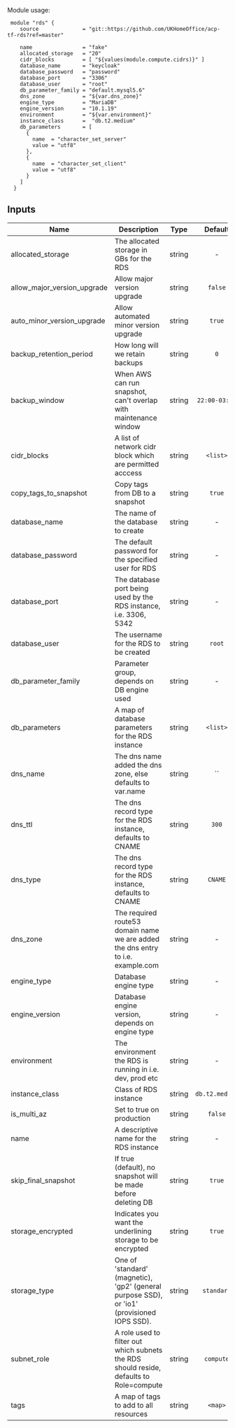 Module usage:

     module "rds" {
        source              = "git::https://github.com/UKHomeOffice/acp-tf-rds?ref=master"

        name                = "fake"
        allocated_storage   = "20"
        cidr_blocks         = [ "${values(module.compute.cidrs)}" ]
        database_name       = "keycloak"
        database_password   = "password"
        database_port       = "3306"
        database_user       = "root"
        db_parameter_family = "default.mysql5.6"
        dns_zone            = "${var.dns_zone}"
        engine_type         = "MariaDB"
        engine_version      = "10.1.19"
        environment         = "${var.environment}"
        instance_class      =  "db.t2.medium"
        db_parameters       = [
          {
            name  = "character_set_server"
            value = "utf8"
          },
          {
            name  = "character_set_client"
            value = "utf8"
          }
        ]
      }



## Inputs

| Name | Description | Type | Default | Required |
|------|-------------|:----:|:-----:|:-----:|
| allocated_storage | The allocated storage in GBs for the RDS | string | - | yes |
| allow_major_version_upgrade | Allow major version upgrade | string | `false` | no |
| auto_minor_version_upgrade | Allow automated minor version upgrade | string | `true` | no |
| backup_retention_period | How long will we retain backups | string | `0` | no |
| backup_window | When AWS can run snapshot, can't overlap with maintenance window | string | `22:00-03:00` | no |
| cidr_blocks | A list of network cidr block which are permitted acccess | string | `<list>` | no |
| copy_tags_to_snapshot | Copy tags from DB to a snapshot | string | `true` | no |
| database_name | The name of the database to create | string | - | yes |
| database_password | The default password for the specified user for RDS | string | - | yes |
| database_port | The database port being used by the RDS instance, i.e. 3306, 5342 | string | - | yes |
| database_user | The username for the RDS to be created | string | `root` | no |
| db_parameter_family | Parameter group, depends on DB engine used | string | - | yes |
| db_parameters | A map of database parameters for the RDS instance | string | `<list>` | no |
| dns_name | The dns name added the dns zone, else defaults to var.name | string | `` | no |
| dns_ttl | The dns record type for the RDS instance, defaults to CNAME | string | `300` | no |
| dns_type | The dns record type for the RDS instance, defaults to CNAME | string | `CNAME` | no |
| dns_zone | The required route53 domain name we are added the dns entry to i.e. example.com | string | - | yes |
| engine_type | Database engine type | string | - | yes |
| engine_version | Database engine version, depends on engine type | string | - | yes |
| environment | The environment the RDS is running in i.e. dev, prod etc | string | - | yes |
| instance_class | Class of RDS instance | string | `db.t2.medium` | no |
| is_multi_az | Set to true on production | string | `false` | no |
| name | A descriptive name for the RDS instance | string | - | yes |
| skip_final_snapshot | If true (default), no snapshot will be made before deleting DB | string | `true` | no |
| storage_encrypted | Indicates you want the underlining storage to be encrypted | string | `true` | no |
| storage_type | One of 'standard' (magnetic), 'gp2' (general purpose SSD), or 'io1' (provisioned IOPS SSD). | string | `standard` | no |
| subnet_role | A role used to filter out which subnets the RDS should reside, defaults to Role=compute | string | `compute` | no |
| tags | A map of tags to add to all resources | string | `<map>` | no |

